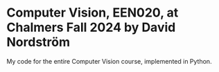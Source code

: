 # Computer Vision, EEN020, at Chalmers Fall 2024 by David Nordström

My code for the entire Computer Vision course, implemented in Python. 